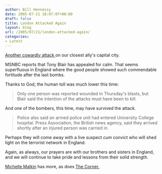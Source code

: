 ```yaml
---
author: Bill Hennessy
date: 2005-07-21 18:07:07+00:00
draft: false
title: London Attacked Again
layout: blog
url: /2005/07/21/london-attacked-again/
categories:
- Latest
---
```


[Another cowardly attack ](https://www.msnbc.msn.com/id/8655541/)on our closest ally's capital city.

MSNBC reports that Tony Blair has appealed for calm.  That seems superfluous in England where the good people showed such commendable fortitude after the last bombs.

Thanks to God, the human toll was much lower this time:



> Only one person was reported wounded in Thursday's blasts, but Blair said the intention of the attacks must have been to kill. 



And one of the bombers, this time, may have survived the attack.



> Police also said an armed police unit had entered University College hospital. Press Association, the British news agency, said they arrived shortly after an injured person was carried in.



Perhaps they will come away with a live suspect _cum_ convict who will shed light on the terrorist network in England.

Again, as always, our prayers are with our brothers and sisters in England, and we will continue to take pride and lessons from their solid strength.

[Michelle Malkin](https://michellemalkin.com/archives/003071.htm) has more, as does [The Corner.](https://corner.nationalreview.com/)





